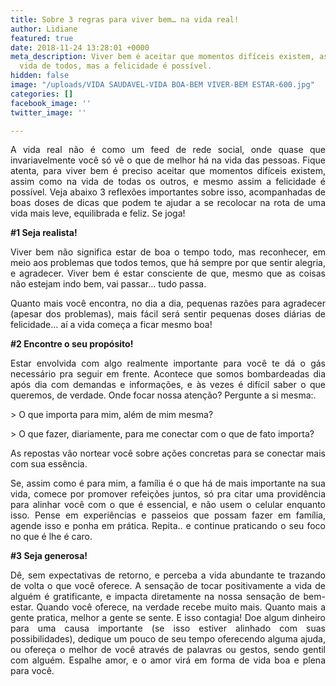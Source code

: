 ```yaml
---
title: Sobre 3 regras para viver bem… na vida real!
author: Lidiane
featured: true
date: 2018-11-24 13:28:01 +0000
meta_description: Viver bem é aceitar que momentos difíceis existem, assim como na
  vida de todos, mas a felicidade é possível.
hidden: false
image: "/uploads/VIDA SAUDAVEL-VIDA BOA-BEM VIVER-BEM ESTAR-600.jpg"
categories: []
facebook_image: ''
twitter_image: ''

---
```

<p align="justify">A vida real não é como um feed de rede social, onde quase que invariavelmente você só vê o que de melhor há na vida das pessoas. Fique atenta, para viver bem é preciso aceitar que momentos difíceis existem, assim como na vida de todas os outros, e mesmo assim a felicidade é possível. Veja abaixo 3 reflexões importantes sobre isso, acompanhadas de boas doses de dicas que podem te ajudar a se recolocar na rota de uma vida mais leve, equilibrada e feliz. Se joga!</p>

<p align="justify"><strong>#1 Seja realista!</strong></p>

<p align="justify">Viver bem não significa estar de boa o tempo todo, mas reconhecer, em meio aos problemas que todos temos, que há sempre por que sentir alegria, e agradecer. Viver bem é estar consciente de que, mesmo que as coisas não estejam indo bem, vai passar… tudo passa.</p>

<p align="justify">Quanto mais você encontra, no dia a dia, pequenas razões para agradecer (apesar dos problemas), mais fácil será sentir pequenas doses diárias de felicidade… aí a vida começa a ficar mesmo boa!</p>

<p align="justify"><strong>#2 Encontre o seu propósito!</strong></p>

<p align="justify">Estar envolvida com algo realmente importante para você te dá o gás necessário pra seguir em frente. Acontece que somos bombardeadas dia após dia com demandas e informações, e às vezes é difícil saber o que queremos, de verdade. Onde focar nossa atenção? Pergunte a si mesma:.</p>

<p align="justify">&gt; O que importa para mim, além de mim mesma?</p>

<p align="justify">&gt; O que fazer, diariamente, para me conectar com o que de fato importa?</p>

<p align="justify">As repostas vão nortear você sobre ações concretas para se conectar mais com sua essência.</p>

<p align="justify">Se, assim como é para mim, a família é o que há de mais importante na sua vida, comece por promover refeições juntos, só pra citar uma providência para alinhar você com o que é essencial, e não usem o celular enquanto isso. Pense em experiências e passeios que possam fazer em família, agende isso e ponha em prática. Repita.. e continue praticando o seu foco no que é lhe é caro.</p>

<p align="justify"><strong>#3 Seja generosa!</strong></p>

<p align="justify">Dê, sem expectativas de retorno, e perceba a vida abundante te trazando de volta o que você oferece. A sensação de tocar positivamente a vida de alguém é gratificante, e impacta diretamente na nossa sensação de bem-estar. Quando você oferece, na verdade recebe muito mais. Quanto mais a gente pratica, melhor a gente se sente. E isso contagia! Doe algum dinheiro para uma causa importante (se isso estiver alinhado com suas possibilidades), dedique um pouco de seu tempo oferecendo alguma ajuda, ou ofereça o melhor de você através de palavras ou gestos, sendo gentil com alguém. Espalhe amor, e o amor virá em forma de vida boa e plena para você.</p>